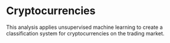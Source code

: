 # Cryptocurrencies

This analysis applies unsupervised machine learning to create a classification system for cryptocurrencies on the trading market.
